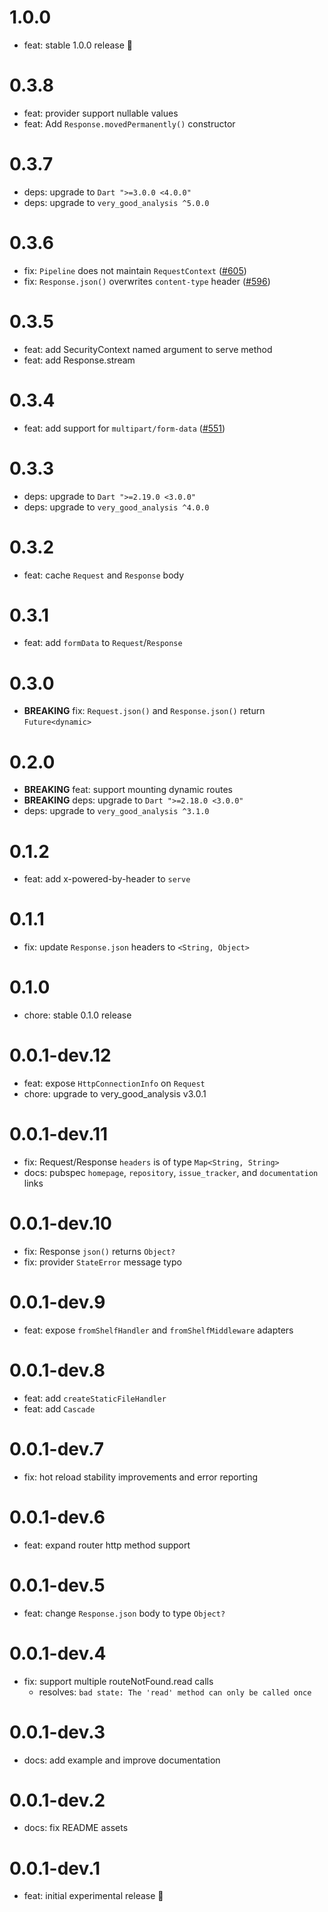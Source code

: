 # 1.0.0

- feat: stable 1.0.0 release 🎉

# 0.3.8

- feat: provider support nullable values
- feat: Add `Response.movedPermanently()` constructor

# 0.3.7

- deps: upgrade to `Dart ">=3.0.0 <4.0.0"`
- deps: upgrade to `very_good_analysis ^5.0.0`

# 0.3.6

- fix: `Pipeline` does not maintain `RequestContext` ([#605](https://github.com/VeryGoodOpenSource/dart_frog/pull/605))
- fix: `Response.json()` overwrites `content-type` header ([#596](https://github.com/VeryGoodOpenSource/dart_frog/pull/596))

# 0.3.5

- feat: add SecurityContext named argument to serve method
- feat: add Response.stream

# 0.3.4

- feat: add support for `multipart/form-data` ([#551](https://github.com/VeryGoodOpenSource/dart_frog/pull/551))

# 0.3.3

- deps: upgrade to `Dart ">=2.19.0 <3.0.0"`
- deps: upgrade to `very_good_analysis ^4.0.0`

# 0.3.2

- feat: cache `Request` and `Response` body

# 0.3.1

- feat: add `formData` to `Request`/`Response`

# 0.3.0

- **BREAKING** fix: `Request.json()` and `Response.json()` return `Future<dynamic>`

# 0.2.0

- **BREAKING** feat: support mounting dynamic routes
- **BREAKING** deps: upgrade to `Dart ">=2.18.0 <3.0.0"`
- deps: upgrade to `very_good_analysis ^3.1.0`

# 0.1.2

- feat: add x-powered-by-header to `serve`

# 0.1.1

- fix: update `Response.json` headers to `<String, Object>`

# 0.1.0

- chore: stable 0.1.0 release

# 0.0.1-dev.12

- feat: expose `HttpConnectionInfo` on `Request`
- chore: upgrade to very_good_analysis v3.0.1

# 0.0.1-dev.11

- fix: Request/Response `headers` is of type `Map<String, String>`
- docs: pubspec `homepage`, `repository`, `issue_tracker`, and `documentation` links

# 0.0.1-dev.10

- fix: Response `json()` returns `Object?`
- fix: provider `StateError` message typo

# 0.0.1-dev.9

- feat: expose `fromShelfHandler` and `fromShelfMiddleware` adapters

# 0.0.1-dev.8

- feat: add `createStaticFileHandler`
- feat: add `Cascade`

# 0.0.1-dev.7

- fix: hot reload stability improvements and error reporting

# 0.0.1-dev.6

- feat: expand router http method support

# 0.0.1-dev.5

- feat: change `Response.json` body to type `Object?`

# 0.0.1-dev.4

- fix: support multiple routeNotFound.read calls
  - resolves: `bad state: The 'read' method can only be called once`

# 0.0.1-dev.3

- docs: add example and improve documentation

# 0.0.1-dev.2

- docs: fix README assets

# 0.0.1-dev.1

- feat: initial experimental release 🎉
